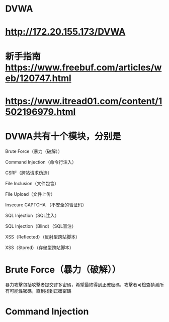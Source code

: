 # DVWA

# http://172.20.155.173/DVWA

# 新手指南 https://www.freebuf.com/articles/web/120747.html

# https://www.itread01.com/content/1502196979.html

# DVWA共有十个模块，分别是

Brute Force（暴力（破解））

Command Injection（命令行注入）

CSRF（跨站请求伪造）

File Inclusion（文件包含）

File Upload（文件上传）

Insecure CAPTCHA （不安全的验证码）

SQL Injection（SQL注入）

SQL Injection（Blind）（SQL盲注）

XSS（Reflected）（反射型跨站脚本）

XSS（Stored）（存储型跨站脚本）


# Brute Force（暴力（破解））

暴力攻擊包括攻擊者提交許多密碼，希望最終得到正確密碼，攻擊者可檢查猜測所有可能性密碼，直到找到正確密碼

# Command Injection
